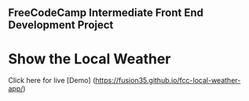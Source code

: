 ## FreeCodeCamp Intermediate Front End Development Project
# Show the Local Weather
Click here for live [Demo] (https://fusion35.github.io/fcc-local-weather-app/)
